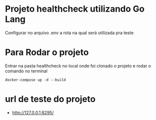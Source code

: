 # Projeto healthcheck utilizando Go Lang
Configurar no arquivo .env a rota na qual será utilizada pra teste
# Para Rodar o projeto
Entrar na pasta healthcheck no local onde foi clonado o projeto e rodar o comando no terminal
```
docker-compose up -d --build
```
# url de teste do projeto
* http://127.0.0.1:8295/

